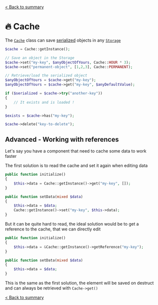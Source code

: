 [< Back to summary](../home.md)

# 🔥 Cache

The [`Cache`](../../Classes/Env/Cache.php)
class can save [serialized](https://www.php.net/manual/en/language.oop5.serialization.php) objects in any [`Storage`](./storage.md)

```php
$cache = Cache::getInstance();

// Save an object in the Storage
$cache->set("my-key", $anyObjectOfYours, Cache::HOUR * 3);
$cache->set("permanent-object", [1,2,3], Cache::PERMANENT);

// Retrieve/load the serialized object
$anyObjectOfYours = $cache->get("my-key");
$anyObjectOfYours = $cache->get("my-key", $anyDefaultValue);

if ($serialized = $cache->try("another-key"))
{
    // It exists and is loaded !
}

$exists = $cache->has("my-key");

$cache->delete("key-to-delete");
```

## Advanced - Working with references

Let's say you have a component that need to cache some data to work faster

The first solution is to read the cache and set it again when editing data

```php
public function initialize()
{
    $this->data = Cache::getInstance()->get("my-key", []);
}

public function setData(mixed $data)
{
    $this->data = $data;
    Cache::getInstance()->set("my-key", $this->data);
}
```

But it can be quite hard to read, the ideal solution would be
to get a reference to the cache, that we can directly edit

```php
public function initialize()
{
    $this->data = &Cache::getInstance()->getReference("my-key");
}

public function setData(mixed $data)
{
    $this->data = $data;
}
```

This is the same as the first solution, the element will be saved on destruct and
can always be retrieved with `Cache->get()`

[< Back to summary](../home.md)
